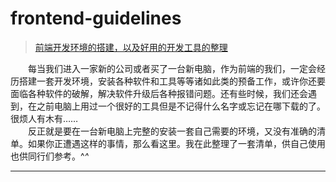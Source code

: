 # frontend-guidelines
> [前端开发环境的搭建，以及好用的开发工具的整理](https://cnyet.github.io/frontend-guidelines/)

&emsp;&emsp;每当我们进入一家新的公司或者买了一台新电脑，作为前端的我们，一定会经历搭建一套开发环境，安装各种软件和工具等等诸如此类的预备工作，或许你还要面临各种软件的破解，解决软件升级后各种报错问题。还有些时候，我们还会遇到，在之前电脑上用过一个很好的工具但是不记得什么名字或忘记在哪下载的了。很烦人有木有……<br>
&emsp;&emsp;反正就是要在一台新电脑上完整的安装一套自己需要的环境，又没有准确的清单。如果你正遭遇这样的事情，那么看这里。我在此整理了一套清单，供自己使用也供同行们参考。^_^_

***

